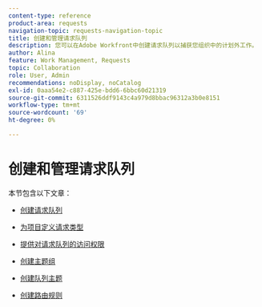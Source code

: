 ```yaml
---
content-type: reference
product-area: requests
navigation-topic: requests-navigation-topic
title: 创建和管理请求队列
description: 您可以在Adobe Workfront中创建请求队列以捕获您组织中的计划外工作。 以下文章介绍如何配置项目以使其用作请求队列。
author: Alina
feature: Work Management, Requests
topic: Collaboration
role: User, Admin
recommendations: noDisplay, noCatalog
exl-id: 0aaa54e2-c887-425e-bdd6-6bbc60d21319
source-git-commit: 6311526ddf9143c4a979d8bbac96312a3b0e8151
workflow-type: tm+mt
source-wordcount: '69'
ht-degree: 0%

---
```


# 创建和管理请求队列

本节包含以下文章：

* [创建请求队列](../../../manage-work/requests/create-and-manage-request-queues/create-request-queue.md)
* [为项目定义请求类型](../../../manage-work/requests/create-and-manage-request-queues/define-request-types-for-project.md)
* [提供对请求队列的访问权限](../../../manage-work/requests/create-and-manage-request-queues/provide-access-to-request-queues.md)
* [创建主题组](../../../manage-work/requests/create-and-manage-request-queues/create-topic-groups.md)
* [创建队列主题](../../../manage-work/requests/create-and-manage-request-queues/create-queue-topics.md)
* [创建路由规则](../../../manage-work/requests/create-and-manage-request-queues/create-routing-rules.md)

  <!--
  <li><a href="../../../manage-work/requests/create-and-manage-request-queues/queue-details-tab-overview.md" class="MCXref xref" xrefformat="{para}">Overview of the Queue Details tab in a project</a> </li>
  -->
